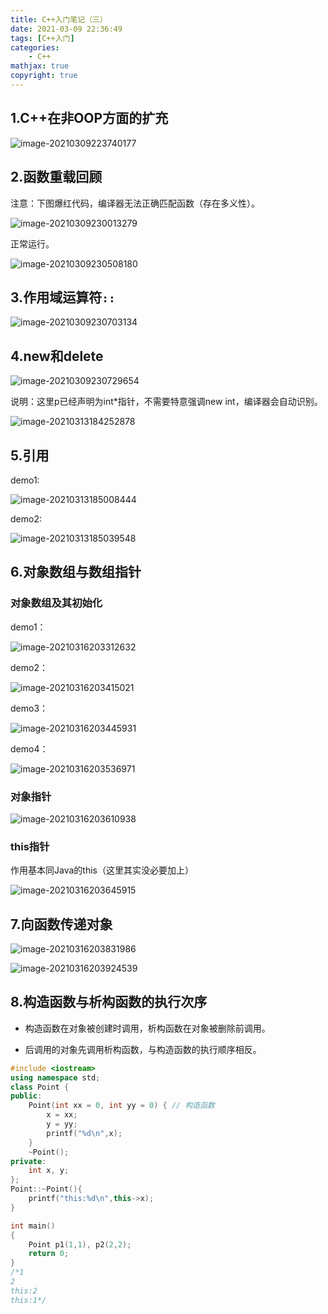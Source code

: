 ```yaml
---
title: C++入门笔记（三）
date: 2021-03-09 22:36:49
tags: [C++入门]
categories: 
	- C++
mathjax: true
copyright: true
---
```


## 1.C++在非OOP方面的扩充

![image-20210309223740177](C-入门笔记（三）/image-20210309223740177.png)

<!--more-->

## 2.函数重载回顾

注意：下图爆红代码，编译器无法正确匹配函数（存在多义性）。

![image-20210309230013279](C-入门笔记（三）/image-20210309230013279.png)

正常运行。

![image-20210309230508180](C-入门笔记（三）/image-20210309230508180.png)

## 3.作用域运算符`::`

![image-20210309230703134](C-入门笔记（三）/image-20210309230703134.png)

## 4.new和delete

![image-20210309230729654](C-入门笔记（三）/image-20210309230729654.png)

说明：这里p已经声明为int*指针，不需要特意强调new int，编译器会自动识别。

![image-20210313184252878](C-入门笔记（三）/image-20210313184252878.png)

## 5.引用

demo1:

![image-20210313185008444](C-入门笔记（三）/image-20210313185008444.png)

demo2:

![image-20210313185039548](C-入门笔记（三）/image-20210313185039548.png)

## 6.对象数组与数组指针

### 对象数组及其初始化

demo1：

![image-20210316203312632](C-入门笔记（三）/image-20210316203312632.png)

demo2：

![image-20210316203415021](C-入门笔记（三）/image-20210316203415021.png)

demo3：

![image-20210316203445931](C-入门笔记（三）/image-20210316203445931.png)

demo4：

![image-20210316203536971](C-入门笔记（三）/image-20210316203536971.png)

### 对象指针

![image-20210316203610938](C-入门笔记（三）/image-20210316203610938.png)

### this指针

作用基本同Java的this（这里其实没必要加上）

![image-20210316203645915](C-入门笔记（三）/image-20210316203645915.png)

## 7.向函数传递对象

![image-20210316203831986](C-入门笔记（三）/image-20210316203831986.png)

![image-20210316203924539](C-入门笔记（三）/image-20210316203924539.png)

## 8.构造函数与析构函数的执行次序

- 构造函数在对象被创建时调用，析构函数在对象被删除前调用。

- 后调用的对象先调用析构函数，与构造函数的执行顺序相反。

```c++
#include <iostream>
using namespace std;
class Point {
public:
	Point(int xx = 0, int yy = 0) { // 构造函数
		x = xx;
		y = yy;
		printf("%d\n",x);
	}
    ~Point();
private:
	int x, y;
};
Point::~Point(){
	printf("this:%d\n",this->x);
}

int main()
{
	Point p1(1,1), p2(2,2);
	return 0;
}
/*1
2
this:2
this:1*/
```

